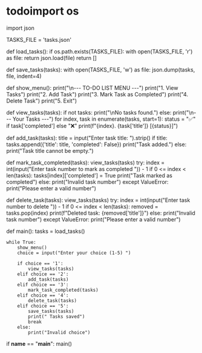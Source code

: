 # todoimport os
import json

TASKS_FILE = 'tasks.json'

def load_tasks():
    if os.path.exists(TASKS_FILE):
        with open(TASKS_FILE, 'r') as file:
            return json.load(file)
    return []

def save_tasks(tasks):
    with open(TASKS_FILE, 'w') as file:
        json.dump(tasks, file, indent=4)

def show_menu():
    print("\n--- TO-DO LIST MENU ---")
    print("1. View Tasks")
    print("2. Add Task")
    print("3. Mark Task as Completed")
    print("4. Delete Task")
    print("5. Exit")

def view_tasks(tasks):
    if not tasks:
        print("\nNo tasks found.")
    else:
        print("\n--- Your Tasks ---")
        for index, task in enumerate(tasks, start=1):
            status = "✅" if task['completed'] else "❌"
            print(f"{index}. {task['title']} [{status}]")

def add_task(tasks):
    title = input("Enter task title: ").strip()
    if title:
        tasks.append({'title': title, 'completed': False})
        print("Task added.")
    else:
        print("Task title cannot be empty.")

def mark_task_completed(tasks):
    view_tasks(tasks)
    try:
        index = int(input("Enter task number to mark as completed ")) - 1
        if 0 <= index < len(tasks):
            tasks[index]['completed'] = True
            print("Task marked as completed")
        else:
            print("Invalid task number")
    except ValueError:
        print("Please enter a valid number")

def delete_task(tasks):
    view_tasks(tasks)
    try:
        index = int(input("Enter task number to delete ")) - 1
        if 0 <= index < len(tasks):
            removed = tasks.pop(index)
            print(f"Deleted task: {removed['title']}")
        else:
            print("Invalid task number")
    except ValueError:
        print("Please enter a valid number")

def main():
    tasks = load_tasks()

    while True:
        show_menu()
        choice = input("Enter your choice (1-5) ")

        if choice == '1':
            view_tasks(tasks)
        elif choice == '2':
            add_task(tasks)
        elif choice == '3':
            mark_task_completed(tasks)
        elif choice == '4':
            delete_task(tasks)
        elif choice == '5':
            save_tasks(tasks)
            print(" Tasks saved")
            break
        else:
            print("Invalid choice")

if __name__ == "__main__":
    main()
